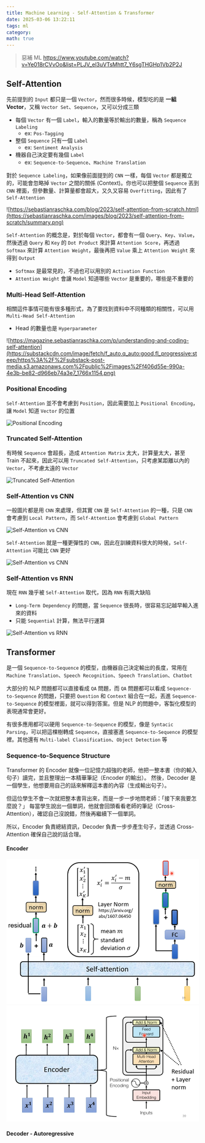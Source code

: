 ```yaml
---
title: Machine Learning - Self-Attention & Transformer
date: 2025-03-06 13:22:11
tags: ml
category:
math: true
---
```


> 惡補 ML https://www.youtube.com/watch?v=Ye018rCVvOo&list=PLJV_el3uVTsMhtt7_Y6sgTHGHp1Vb2P2J

## Self-Attention

先前提到的 `Input` 都只是一個 `Vector`，然而很多時候，模型吃的是 **一組 Vector**，又稱 `Vector Set`、`Sequence`，又可以分成三類

- 每個 `Vector` 有一個 `Label`，輸入的數量等於輸出的數量，稱為 `Sequence Labeling`
  - ex: `Pos-Tagging`
- 整個 `Sequence` 只有一個 `Label`
  - ex: `Sentiment Analysis`
- 機器自己決定要有幾個 `Label`
  - ex: `Sequence-to-Sequence`、`Machine Translation`

對於 `Sequence Labeling`，如果像前面提到的 `CNN` 一樣，每個 `Vector` 都是獨立的，可能會忽略掉 `Vector` 之間的關係 (Context)。你也可以把整個 `Sequence` 丟到 `CNN` 裡面，但參數量、計算量都會超大，又久又容易 `Overfitting`，因此有了 `Self-Attention`

![https://sebastianraschka.com/blog/2023/self-attention-from-scratch.html](https://sebastianraschka.com/images/blog/2023/self-attention-from-scratch/summary.png)

`Self-Attention` 的概念是，對於每個 `Vector`，都會有一個 `Query`、`Key`、`Value`，然後透過 `Query` 和 `Key` 的 `Dot Product` 來計算 `Attention Score`，再透過 `Softmax` 來計算 `Attention Weight`，最後再把 `Value` 乘上 `Attention Weight` 來得到 `Output`

- `Softmax` 是最常見的，不過也可以用別的 `Activation Function`
- `Attention Weight` 會讓 `Model` 知道哪些 `Vector` 是重要的，哪些是不重要的

### Multi-Head Self-Attention

相關這件事情可能有很多種形式，為了要找到資料中不同種類的相關性，可以用 `Multi-Head Self-Attention`

- Head 的數量也是 `Hyperparameter`

![https://magazine.sebastianraschka.com/p/understanding-and-coding-self-attention](https://substackcdn.com/image/fetch/f_auto,q_auto:good,fl_progressive:steep/https%3A%2F%2Fsubstack-post-media.s3.amazonaws.com%2Fpublic%2Fimages%2Ff406d55e-990a-4e3b-be82-d966eb74a3e7_1766x1154.png)

### Positional Encoding

`Self-Attention` 並不會考慮到 `Position`，因此需要加上 `Positional Encoding`，讓 `Model` 知道 `Vector` 的位置

![Positional Encoding](https://i.imgur.com/QYpn2J3.png)

### Truncated Self-Attention

有時候 `Sequence` 會超長，造成 `Attention Matrix` 太大，計算量太大，甚至 Train 不起來，因此可以用 `Truncated Self-Attention`，只考慮某距離以內的 `Vector`，不考慮太遠的 `Vector`

![Truncated Self-Attention](https://lh5.googleusercontent.com/E-BGMJXwdWbYORmuf9OFvIDZ9ciriH88oWI8otaIjJDNuCyYvdFMtAeR7HqbbhK_WwHSLhMGyr77wBh7W1_kB1AQ9XAdouBsONFfqWltGXxlqtclXC7uRUU5NUxwFU80JHhIHDE)

### Self-Attention vs CNN

一般圖片都是用 `CNN` 來處理，但其實 `CNN` 是 `Self-Attention` 的一種，只是 `CNN` 會考慮到 `Local Pattern`，而 `Self-Attention` 會考慮到 `Global Pattern`

![Self-Attention vs CNN](https://miro.medium.com/v2/resize:fit:1400/1*IRvXQeATmX0JxJxz45_XUA.png)

`Self-Attention` 就是一種更彈性的 `CNN`，因此在訓練資料很大的時候，`Self-Attention` 可能比 `CNN` 更好

![Self-Attention vs CNN](https://miro.medium.com/v2/resize:fit:1400/1*2xKkjuDVe8zTUa6lVf3QGw.png)

### Self-Attention vs RNN

現在 `RNN` 幾乎被 `Self-Attention` 取代，因為 `RNN` 有兩大缺陷

- `Long-Term Dependency` 的問題，當 `Sequence` 很長時，很容易忘記越早輸入進來的資料
- 只能 `Sequential` 計算，無法平行運算

![Self-Attention vs RNN](https://miro.medium.com/v2/resize:fit:1400/1*qATp1B0W4BK0J4IL-sIsig.png)

## Transformer

是一個 `Sequence-to-Sequence` 的模型，由機器自己決定輸出的長度，常用在 `Machine Translation`、`Speech Recognition`、`Speech Translation`、`Chatbot`

大部分的 NLP 問題都可以直接看成 `QA` 問題，而 `QA` 問題都可以看成 `Sequence-to-Sequence` 的問題，只要把 `Question` 和 `Context` 組合在一起，丟進 `Sequence-to-Sequence` 的模型裡面，就可以得到答案。但是 NLP 的問題中，客製化模型的表現通常會更好。

有很多應用都可以硬用 `Sequence-to-Sequence` 的模型，像是 `Syntacic Parsing`，可以把這棵樹轉成 `Sequence`，直接塞進 `Sequence-to-Sequence` 的模型裡。其他還有 `Multi-label Classification`、`Object Detection` 等

### Sequence-to-Sequence Structure

Transformer 的 Encoder 就像一位記憶力超強的老師，他把一整本書（你的輸入句子）讀完，並且整理出一本精華筆記（Encoder 的輸出）。
然後，Decoder 是一個學生，他想要用自己的話來解釋這本書的內容（生成輸出句子）。

但這位學生不會一次就把整本書背出來，而是一步一步地問老師：「接下來我要怎麼說？」
每當學生說出一個單詞，他就會回頭看看老師的筆記（Cross-Attention），確認自己沒說錯，然後再繼續下一個單詞。

所以，Encoder 負責總結資訊，Decoder 負責一步步產生句子，並透過 Cross-Attention 確保自己說的話合理。

#### Encoder

![Encoder](./images/machine-learning/Encoder.png)
![Encoder](./images/machine-learning/Encoder-1.png)

#### Decoder - Autoregressive
